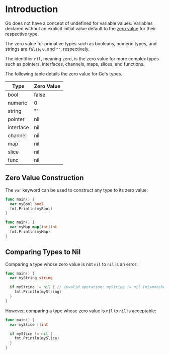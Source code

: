 # Introduction

Go does not have a concept of undefined for variable values. Variables declared without an explicit initial value default to the [zero value][zero_values] for their respective type.

The zero value for primative types such as booleans, numeric types, and strings are `false`, `0`, and `""`, respectively.

The identifier `nil`, meaning zero, is the zero value for more complex types such as pointers, interfaces, channels, maps, slices, and functions.

The following table details the zero value for Go's types.

| Type      | Zero Value |
| --------- | ---------- |
| bool      | false      |
| numeric   | 0          |
| string    | ""         |
| pointer   | nil        |
| interface | nil        |
| channel   | nil        |
| map       | nil        |
| slice     | nil        |
| func      | nil        |

## Zero Value Construction

The `var` keyword can be used to construct any type to its zero value:

```go
func main() {
  var myBool bool
  fmt.Println(myBool)
}
```

```go
func main() {
  var myMap map[int]int
  fmt.Println(myMap)
}
```

## Comparing Types to Nil

Comparing a type whose zero value is not `nil` to `nil` is an error:

```go
func main() {
  var myString string

  if myString != nil { // invalid operation: myString != nil (mismatched types string and nil)
    fmt.Println(myString)
  }
}
```

However, comparing a type whose zero value is `nil` to `nil` is acceptable:

```go
func main() {
  var mySlice []int

  if mySlice != nil {
    fmt.Println(mySlice)
  }
}
```

[zero_values]: https://golang.org/ref/spec#The_zero_value
